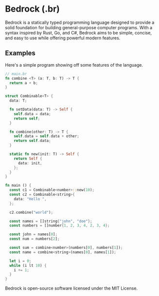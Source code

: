 # Bedrock **(.br)**

Bedrock is a statically typed programming language designed to provide a solid foundation for building general-purpose computer programs. With a syntax inspired by Rust, Go, and C#, Bedrock aims to be simple, concise, and easy to use while offering powerful modern features.

## Examples

Here's a simple program showing off some features of the language.

```rs
// main.br
fn combine <T> (a: T, b: T) -> T {
  return a + b;
}

struct Combinable<T> {
  data: T;

  fn setData(data: T) -> Self {
    self.data = data;
    return self;
  }

  fn combine(other: T) -> T {
    self.data = self.data + other;
    return self.data;
  }

  static fn new(init: T) -> Self {
    return Self {
      data: init,
    };
  }
}

fn main () {
  const c1 = Combinable<number>::new(10);
  const c2 = Combinable<string>{
    data: "Hello ",
  };

  c2.combine("world");

  const names = []string{"john", "doe"};
  const numbers = []number{1, 2, 3, 4, 2, 3, 4};

  const john = names[0];
  const num = numbers[2];

  const sum = combine<number>(numbers[0], numbers[1]);
  const name = combine<string>(names[0], names[1]);

  let i = 0;
  while (i lt 10) {
    i += 1;
  }
}
```

Bedrock is open-source software licensed under the MIT License.
